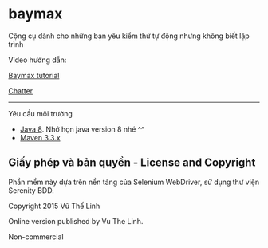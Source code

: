 # baymax

Cộng cụ dành cho những bạn yêu kiểm thử tự động nhưng không biết lập trình

Video hướng dẫn:

[Baymax tutorial](https://www.youtube.com/playlist?list=PLpTCO0Fa9GR0AY68NryiRT4Q6k34Q7K0O)

[Chatter](https://gitter.im/vuthelinh/baymax-chat)

*** 

Yêu cầu môi trường
* [Java 8](https://www.youtube.com/watch?v=bQLbrXHiFxY). Nhớ họn java version 8 nhé ^^
* [Maven 3.3.x](https://www.youtube.com/watch?v=wWSVxtsi7U8)

## Giấy phép và bản quyền - License and Copyright

Phần mềm này dựa trên nền tảng của Selenium WebDriver, sử dụng thư viện Serenity BDD.

Copyright 2015 Vũ Thế Linh 

Online version published by Vu The Linh.

Non-commercial

